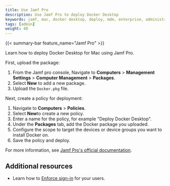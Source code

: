 ```yaml
---
title: Use Jamf Pro
description: Use Jamf Pro to deploy Docker Desktop
keywords: jamf, mac, docker desktop, deploy, mdm, enterprise, administrator, pkg
tags: [admin]
weight: 40
---
```


{{< summary-bar feature_name="Jamf Pro" >}}

Learn how to deploy Docker Desktop for Mac using Jamf Pro.

First, upload the package:

1. From the Jamf pro console, Navigate to **Computers** > **Management Settings** > **Computer Management** > **Packages**.
2. Select **New** to add a new package.
3. Upload the `Docker.pkg` file.

Next, create a policy for deployment:

1. Navigate to **Computers** > **Policies**.
2. Select **New**to create a new policy.
3. Enter a name for the policy, for example "Deploy Docker Desktop".
4. Under the **Packages** tab, add the Docker package you uploaded.
5. Configure the scope to target the devices or device groups you want to install Docker on.
6. Save the policy and deploy.

For more information, see [Jamf Pro's official documentation](https://learn.jamf.com/en-US/bundle/jamf-pro-documentation-current/page/Policies.html). 

## Additional resources

- Learn how to [Enforce sign-in](/manuals/security/for-admins/enforce-sign-in/_index.md) for your users.